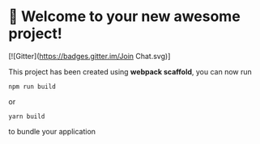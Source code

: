 # 🚀 Welcome to your new awesome project!

[![Gitter](https://badges.gitter.im/Join Chat.svg)]

This project has been created using **webpack scaffold**, you can now run

```
npm run build
```

or

```
yarn build
```

to bundle your application
